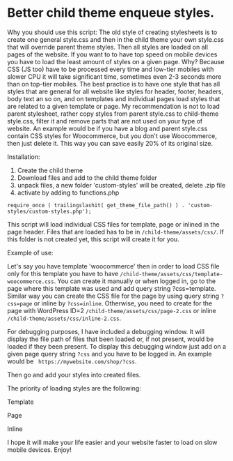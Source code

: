 # Better child theme enqueue styles.

Why you should use this script:
The old style of creating stylesheets is to create one general style.css and then in the child theme your own style.css that will override parent theme styles. Then all styles are loaded on all pages of the website. If you want to to have top speed on mobile devices you have to load the least amount of styles on a given page. Why? Because CSS (JS too) have to be processed every time and low-tier mobiles with slower CPU it will take significant time, sometimes even 2-3 seconds more than on top-tier mobiles. The best practice is to have one style that has all styles that are general for all website like styles for header, footer, headers, body text an so on, and on templates and individual pages load styles that are related to a given template or page. My recommendation is not to load parent stylesheet, rather copy styles from parent style.css to child-theme style.css, filter it and remove parts that are not used on your type of website. An example would be if you have a blog and parent style.css contain CSS styles for Woocommerce, but you don't use Woocommerce, then just delete it. This way you can save easily 20% of its original size. 

Installation:
1. Create the child theme
2. Download files and add to the child theme folder
3. unpack files, a new folder 'custom-styles' will be created, delete .zip file
3. activate by adding to functions.php 

```require_once ( trailingslashit( get_theme_file_path() ) . 'custom-styles/custom-styles.php');```

This script will load individual CSS files for template, page or inlined in the page header.
Files that are loaded has to be in ```/child-theme/assets/css/```. If this folder is not created yet, this script will create it for you.

Example of use:

Let's say you have template 'woocommerce' then in order to load CSS file only for this template you have to have ```/child-theme/assets/css/template-woocommerce.css```. You can create it manually or when logged in, go to the page where this template was used and add query string ?css=template. Similar way you can create the CSS file for the page by using query string ```?css=page``` or inline by ```?css=inline```. Otherwise, you need to create for the page with WordPress ID=2 ```/child-theme/assets/css/page-2.css``` or inline ```/child-theme/assets/css/inline-2.css```.

For debugging purposes, I have included a debugging window. It will display the file path of files that been loaded or, if not present, would be loaded if they been present. To display this debugging window just add on a given page query string ```?css``` and you have to be logged in. An example would be ``` https://mywebsite.com/shop/?css```.

Then go and add your styles into created files.

The priority of loading styles are the following:

Template

Page

Inline

I hope it will make your life easier and your website faster to load on slow mobile devices.
Enjoy!
